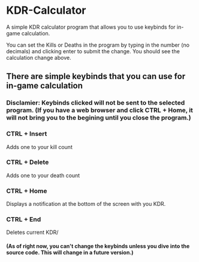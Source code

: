 # KDR-Calculator
A simple KDR calculator program that allows you to use keybinds for in-game calculation.

You can set the Kills or Deaths in the program by typing in the number (no decimals) and clicking enter to submit the change. You should see the calculation change above.
## There are simple keybinds that you can use for in-game calculation
### Disclamier: Keybinds clicked will not be sent to the selected program. (If you have a web browser and click CTRL + Home, it will not bring you to the begining until you close the program.)
### CTRL + Insert
Adds one to your kill count

### CTRL + Delete
Adds one to your death count

### CTRL + Home
Displays a notification at the bottom of the screen with you KDR.

### CTRL + End
Deletes current KDR/

#### (As of right now, you can't change the keybinds unless you dive into the source code. This will change in a future version.)
